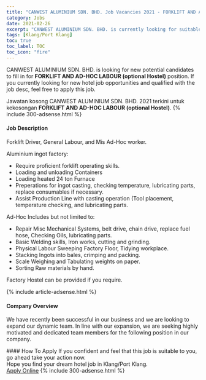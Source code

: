 ```yaml
---
title: "CANWEST ALUMINIUM SDN. BHD. Job Vacancies 2021 - FORKLIFT AND AD-HOC LABOUR (optional Hostel)" 
category: Jobs 
date: 2021-02-26 
excerpt: "CANWEST ALUMINIUM SDN. BHD. is currently looking for suitable person to fill in the FORKLIFT AND AD-HOC LABOUR (optional Hostel) which positioned at Klang/Port Klang" 
tags: [Klang/Port Klang] 
toc: true 
toc_label: TOC 
toc_icon: "fire" 
--- 
```


<p>CANWEST ALUMINIUM SDN. BHD. is looking for new potential candidates to fill in for <b>FORKLIFT AND AD-HOC LABOUR (optional Hostel)</b> position. If you currently looking for new hotel job opportunities and qualified with the job desc, feel free to apply this job.
</p>Jawatan kosong CANWEST ALUMINIUM SDN. BHD. 2021 terkini untuk kekosongan <b>FORKLIFT AND AD-HOC LABOUR (optional Hostel)</b>. 
{% include 300-adsense.html %} 
<div><div><h4>Job Description</h4></div><div><div><span><div><p>Forklift Driver, General Labour, and Mis Ad-Hoc worker.</p><p>Aluminium ingot factory:</p><ul><li>Require proficient forklift operating skills.</li><li>Loading and unloading Containers</li><li>Loading heated 24 ton Furnace</li><li>Preperations for ingot casting, checking temperature, lubricating parts, replace consumables if necessary.</li><li>Assist Production Line with casting operation (Tool placement, temperature checking, and lubricating parts.</li></ul><p>Ad-Hoc Includes but not limited to:</p><ul><li>Repair Misc Mechanical Systems, belt drive, chain drive, replace fuel hose, Checking Oils, lubricating parts.</li><li>Basic Welding skills, Iron works, cutting and grinding.</li><li>Physical Labour Sweeping Factory Floor, Tidying workplace.</li><li>Stacking Ingots into bales, crimping and packing.</li><li>Scale Weighing and Tabulating weights on paper.</li><li>Sorting Raw materials by hand.</li></ul><p>Factory Hostel can be provided if you require.</p></div></span></div></div></div> 
{% include article-adsense.html %} 
<div><div><h4>Company Overview</h4></div><div><div><span><div><p>We have recently been successful in our business and we are looking to expand our dynamic team. In line with our expansion, we are seeking highly motivated and dedicated team members for the following position in our company.</p></div></span></div></div></div> 
#### How To Apply 
If you confident and feel that this job is suitable to you, go ahead take your action now. <br/> 
Hope you find your dream hotel job in Klang/Port Klang. <br/> 
<a href="https://www.jobstreet.com.my/en/job/forklift-and-ad-hoc-labour-optional-hostel-4492310?jobId=jobstreet-my-job-4492310" class="btn btn--info" target="_blank" rel="nofollow noopenner">Apply Online</a> 
{% include 300-adsense.html %} 